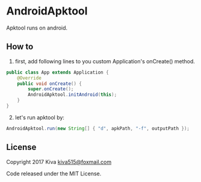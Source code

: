 # AndroidApktool
Apktool runs on android.

## How to
1. first, add following lines to you custom Application's onCreate() method.
```java
public class App extends Application {
    @Override
    public void onCreate() {
        super.onCreate();
        AndroidApktool.initAndroid(this);
    }
}
```

2. let's run apktool by:
```java
AndroidApktool.run(new String[] { "d", apkPath, "-f", outputPath });
```

## License
Copyright 2017 Kiva <kiva515@foxmail.com>

Code released under the MIT License.
